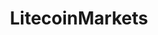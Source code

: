 ---
title: LitecoinMarkets
crosslinks:
- litecoin
- youtubefactsbot
- CryptoCurrency
- Bitcoin
- u_imguralbumbot
- BitcoinMarkets
- CryptoMarkets
- youtubot
- tmsbmeta
- btc
- anti_gif_bot
- ethtrader
- CoinBase
- conspiracy
- KrakenSupport
- autotldr
- fakeid
- litecoinmining
- RequestABot
- redditscripting
---